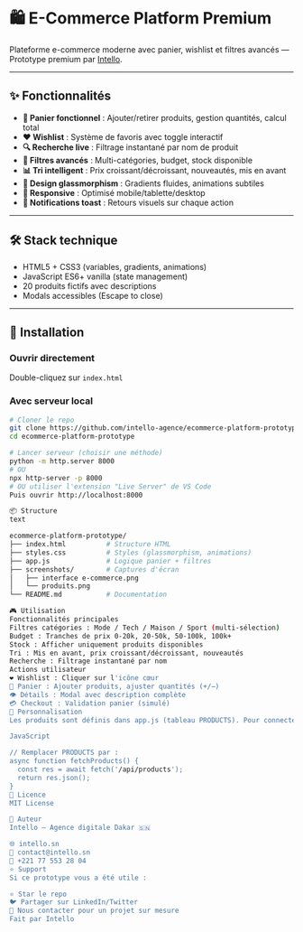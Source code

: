# 🛍️ E-Commerce Platform Premium

Plateforme e-commerce moderne avec panier, wishlist et filtres avancés — Prototype premium par [Intello](https://intello.sn).

---

## ✨ Fonctionnalités

- **🛒 Panier fonctionnel** : Ajouter/retirer produits, gestion quantités, calcul total
- **❤️ Wishlist** : Système de favoris avec toggle interactif
- **🔍 Recherche live** : Filtrage instantané par nom de produit
- **🎯 Filtres avancés** : Multi-catégories, budget, stock disponible
- **📊 Tri intelligent** : Prix croissant/décroissant, nouveautés, mis en avant
- **🎨 Design glassmorphism** : Gradients fluides, animations subtiles
- **📱 Responsive** : Optimisé mobile/tablette/desktop
- **🔔 Notifications toast** : Retours visuels sur chaque action

---

## 🛠️ Stack technique

- HTML5 + CSS3 (variables, gradients, animations)
- JavaScript ES6+ vanilla (state management)
- 20 produits fictifs avec descriptions
- Modals accessibles (Escape to close)

---

## 🚀 Installation

### Ouvrir directement
Double-cliquez sur `index.html`

### Avec serveur local

```bash
# Cloner le repo
git clone https://github.com/intello-agence/ecommerce-platform-prototype.git
cd ecommerce-platform-prototype

# Lancer serveur (choisir une méthode)
python -m http.server 8000
# OU
npx http-server -p 8000
# OU utiliser l'extension "Live Server" de VS Code
Puis ouvrir http://localhost:8000

📦 Structure
text

ecommerce-platform-prototype/
├── index.html          # Structure HTML
├── styles.css          # Styles (glassmorphism, animations)
├── app.js              # Logique panier + filtres
├── screenshots/        # Captures d'écran
│   ├── interface e-commerce.png
│   └── produits.png
└── README.md           # Documentation

🎮 Utilisation
Fonctionnalités principales
Filtres catégories : Mode / Tech / Maison / Sport (multi-sélection)
Budget : Tranches de prix 0-20k, 20-50k, 50-100k, 100k+
Stock : Afficher uniquement produits disponibles
Tri : Mis en avant, prix croissant/décroissant, nouveautés
Recherche : Filtrage instantané par nom
Actions utilisateur
❤️ Wishlist : Cliquer sur l'icône cœur
🛒 Panier : Ajouter produits, ajuster quantités (+/−)
👁️ Détails : Modal avec description complète
💳 Checkout : Validation panier (simulé)
🎨 Personnalisation
Les produits sont définis dans app.js (tableau PRODUCTS). Pour connecter une API :

JavaScript

// Remplacer PRODUCTS par :
async function fetchProducts() {
  const res = await fetch('/api/products');
  return res.json();
}
📄 Licence
MIT License

👤 Auteur
Intello — Agence digitale Dakar 🇸🇳

🌐 intello.sn
📧 contact@intello.sn
📱 +221 77 553 28 04
⭐ Support
Si ce prototype vous a été utile :

⭐ Star le repo
🐦 Partager sur LinkedIn/Twitter
📧 Nous contacter pour un projet sur mesure
Fait par Intello